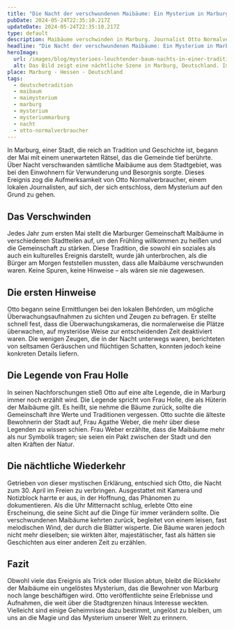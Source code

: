 ```yaml
---
title: "Die Nacht der verschwundenen Maibäume: Ein Mysterium in Marburg"
pubDate: 2024-05-24T22:35:10.217Z
updateDate: 2024-05-24T22:35:10.217Z
type: default
description: Maibäume verschwinden in Marburg. Journalist Otto Normalverbraucher deckt alte Legenden und mysteriöse Erscheinungen auf. Kann er das Rätsel lösen?
headline: "Die Nacht der verschwundenen Maibäume: Ein Mysterium in Marburg - Otto Normalverbraucher untersucht"
heroImage:
  url: /images/blog/mysterioes-leuchtender-baum-nachts-in-einer-traditionellen-deutschen-stadt.webp
  alt: Das Bild zeigt eine nächtliche Szene in Marburg, Deutschland. Im Zentrum steht ein majestätischer Maibaum, der in einem traditionellen deutschen Stadtplatz wieder auftaucht. Der Platz ist von alten Fachwerkhäusern umgeben, die im sanften Mondlicht erstrahlen. Mystische Schatten und geisterhafte Figuren sind im Nebel zu erkennen, während blaue und grüne Lichter über dem Boden schweben und eine unheimliche Atmosphäre schaffen. Die Silhouetten staunender Menschen sind um den Maibaum herum zu sehen, fasziniert von der Rückkehr der Bäume. Die gesamte Szene ist in einem weiten Format gehalten, das die Weite und Magie des Augenblicks einfängt.
place: Marburg - Hessen - Deutschland
tags:
  - deutschetradition
  - maibaum
  - maimysterium
  - marburg
  - mysterium
  - mysteriummarburg
  - nacht
  - otto-normalverbraucher
---
```


In Marburg, einer Stadt, die reich an Tradition und Geschichte ist, begann der Mai mit einem unerwarteten Rätsel, das die Gemeinde tief berührte. Über Nacht verschwanden sämtliche Maibäume aus dem Stadtgebiet, was bei den Einwohnern für Verwunderung und Besorgnis sorgte. Dieses Ereignis zog die Aufmerksamkeit von Otto Normalverbraucher, einem lokalen Journalisten, auf sich, der sich entschloss, dem Mysterium auf den Grund zu gehen.

## Das Verschwinden

Jedes Jahr zum ersten Mai stellt die Marburger Gemeinschaft Maibäume in verschiedenen Stadtteilen auf, um den Frühling willkommen zu heißen und die Gemeinschaft zu stärken. Diese Tradition, die sowohl ein soziales als auch ein kulturelles Ereignis darstellt, wurde jäh unterbrochen, als die Bürger am Morgen feststellen mussten, dass alle Maibäume verschwunden waren. Keine Spuren, keine Hinweise – als wären sie nie dagewesen.

## Die ersten Hinweise

Otto begann seine Ermittlungen bei den lokalen Behörden, um mögliche Überwachungsaufnahmen zu sichten und Zeugen zu befragen. Er stellte schnell fest, dass die Überwachungskameras, die normalerweise die Plätze überwachen, auf mysteriöse Weise zur entscheidenden Zeit deaktiviert waren. Die wenigen Zeugen, die in der Nacht unterwegs waren, berichteten von seltsamen Geräuschen und flüchtigen Schatten, konnten jedoch keine konkreten Details liefern.

## Die Legende von Frau Holle

In seinen Nachforschungen stieß Otto auf eine alte Legende, die in Marburg immer noch erzählt wird. Die Legende spricht von Frau Holle, die als Hüterin der Maibäume gilt. Es heißt, sie nehme die Bäume zurück, sollte die Gemeinschaft ihre Werte und Traditionen vergessen. Otto suchte die älteste Bewohnerin der Stadt auf, Frau Agathe Weber, die mehr über diese Legenden zu wissen schien. Frau Weber erzählte, dass die Maibäume mehr als nur Symbolik tragen; sie seien ein Pakt zwischen der Stadt und den alten Kräften der Natur.

## Die nächtliche Wiederkehr

Getrieben von dieser mystischen Erklärung, entschied sich Otto, die Nacht zum 30. April im Freien zu verbringen. Ausgestattet mit Kamera und Notizblock harrte er aus, in der Hoffnung, das Phänomen zu dokumentieren. Als die Uhr Mitternacht schlug, erlebte Otto eine Erscheinung, die seine Sicht auf die Dinge für immer verändern sollte. Die verschwundenen Maibäume kehrten zurück, begleitet von einem leisen, fast melodischen Wind, der durch die Blätter wisperte. Die Bäume waren jedoch nicht mehr dieselben; sie wirkten älter, majestätischer, fast als hätten sie Geschichten aus einer anderen Zeit zu erzählen.

## Fazit

Obwohl viele das Ereignis als Trick oder Illusion abtun, bleibt die Rückkehr der Maibäume ein ungelöstes Mysterium, das die Bewohner von Marburg noch lange beschäftigen wird. Otto veröffentlichte seine Erlebnisse und Aufnahmen, die weit über die Stadtgrenzen hinaus Interesse weckten. Vielleicht sind einige Geheimnisse dazu bestimmt, ungelöst zu bleiben, um uns an die Magie und das Mysterium unserer Welt zu erinnern.
